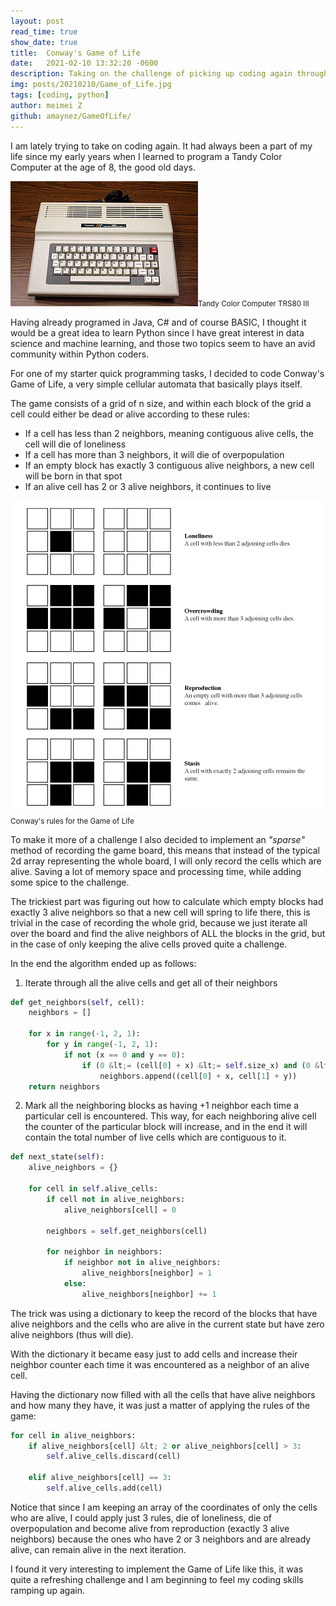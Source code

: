 ```yaml
---
layout: post
read_time: true
show_date: true
title:  Conway's Game of Life 
date:   2021-02-10 13:32:20 -0600
description: Taking on the challenge of picking up coding again through interesting small projects, this time it is the turn of Conway's Game of Life.
img: posts/20210210/Game_of_Life.jpg
tags: [coding, python]
author: meimei Z
github: amaynez/GameOfLife/
---
```

<p>I&nbsp;am lately trying to take on coding again. It had always been a part of my life since my early years when I&nbsp;learned to program a Tandy Color Computer at the age of 8, the good old days.</p>

<img src="./assets/img/posts/20210210/300px-TRS-80_Color_Computer_3.jpg" alt="Tandy Color Computer TRS80 III"/><small>Tandy Color Computer TRS80 III</small>

<p>Having already programed in Java, C# and of course BASIC, I&nbsp;thought it would be a great idea to learn Python since I&nbsp;have great interest in data science and machine learning, and those two topics seem to have an avid community within Python coders.</p>

<p>For one of my starter quick programming tasks, I&nbsp;decided to code Conway's Game of Life, a very simple cellular automata that basically plays itself.</p>

<p>The game consists of a grid of n size, and within each block of the grid a cell could either be dead or alive according to these rules:</p>

<ul><li>If a cell has less than 2 neighbors, meaning contiguous alive cells, the cell will die of loneliness</li><li>If a cell has more than 3 neighbors, it will die of overpopulation</li><li>If an empty block has exactly 3 contiguous alive neighbors, a new cell will be born in that spot</li><li>If an alive cell has 2 or 3 alive neighbors, it continues to live</li></ul>

<img src="./assets/img/posts/20210210/GameOfLife.gif" alt="Conway's rules for the Game of Life"/><small>Conway's rules for the Game of Life</small>

<p>To make it more of a challenge I&nbsp;also decided to implement an <em>"sparse" </em>method of recording the game board, this means that instead of the typical 2d array representing the whole board, I&nbsp;will only record the cells which are alive. Saving a lot of memory space and processing time, while adding some spice to the challenge.</p>

<p>The trickiest part was figuring out how to calculate which empty blocks had exactly 3 alive neighbors so that a new cell will spring to life there, this is trivial in the case of recording the whole grid, because we just iterate all over the board and find the alive neighbors of ALL&nbsp;the blocks in the grid, but in the case of only keeping the alive cells proved quite a challenge.</p>

<p>In the end the algorithm ended up as follows:</p>

<ol><li>Iterate through all the alive cells and get all of their neighbors</li></ol>

```python
def get_neighbors(self, cell):
    neighbors = []

    for x in range(-1, 2, 1):
        for y in range(-1, 2, 1):
            if not (x == 0 and y == 0):
                if (0 &lt;= (cell[0] + x) &lt;= self.size_x) and (0 &lt;= (cell[1] + y) &lt;= self.size_y):
                    neighbors.append((cell[0] + x, cell[1] + y))
    return neighbors
```

<ol start="2"><li>Mark all the neighboring blocks as having +1 neighbor each time a particular cell is encountered. This way, for each neighboring alive cell the counter of the particular block will increase, and in the end it will contain the total number of live cells which are contiguous to it.</li></ol>

```python
def next_state(self):
    alive_neighbors = {}

    for cell in self.alive_cells:
        if cell not in alive_neighbors:
            alive_neighbors[cell] = 0

        neighbors = self.get_neighbors(cell)

        for neighbor in neighbors:
            if neighbor not in alive_neighbors:
                alive_neighbors[neighbor] = 1
            else:
                alive_neighbors[neighbor] += 1
```

<p>The trick was using a dictionary to keep the record of the blocks that have alive neighbors and the cells who are alive in the current state but have zero alive neighbors (thus will die).</p>

<p>With the dictionary it became easy just to add cells and increase their neighbor counter each time it was encountered as a neighbor of an alive cell.</p>

<p>Having the dictionary now filled with all the cells that have alive neighbors and how many they have, it was just a matter of applying the rules of the game:</p>


```python
for cell in alive_neighbors:
    if alive_neighbors[cell] &lt; 2 or alive_neighbors[cell] > 3:
        self.alive_cells.discard(cell)
    
    elif alive_neighbors[cell] == 3:
        self.alive_cells.add(cell)
```

<p>Notice that since I am keeping an array of the coordinates of only the cells who are alive, I could apply just 3 rules, die of loneliness, die of overpopulation and become alive from reproduction (exactly 3 alive neighbors) because the ones who have 2 or 3 neighbors and are already alive, can remain alive in the next iteration.</p>

<p>I&nbsp;found it very interesting to implement the Game of Life like this, it was quite a refreshing challenge and I am beginning to feel my coding skills ramping up again.</p>